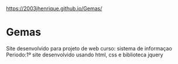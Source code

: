 https://2003jhenrique.github.io/Gemas/
# Gemas
Site desenvolvido para projeto de web
curso: sistema de informaçao
Periodo:1º
site desenvolvido usando html, css e biblioteca jquery
